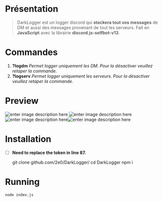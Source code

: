 # Présentation
 

>DarkLogger est un logger discord qui **stockera tout vos messages** de DM et aussi des messages provenant de tout les serveurs. Fait en **JavaScript** avec la librairie **discord.js-selfbot-v13**.

# Commandes

 1. **?logdm**
      *Permet logger uniquement les DM. Pour la désactiver veuillez retaper la commande.*
 2. **?logserv**
     *Permet logger uniquement les serveurs. Pour la désactiver veuillez retaper la commande.*

# Preview
![enter image description here](https://i.imgur.com/0erDyg6.png)
![enter image description here](https://i.imgur.com/ZvT9MM9.png)![enter image description here](https://i.imgur.com/V1uZLEt.png)![enter image description here](https://i.imgur.com/4hIKDZv.png)

# Installation

 - [ ]  **Need to replace the token in line 87.**

    git clone github.com/2e0/DarkLogger/
    cd DarkLogger
    npm i

# Running

    node index.js
